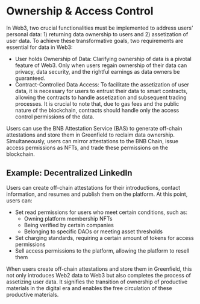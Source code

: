 # Ownership & Access Control

In Web3, two crucial functionalities must be implemented to address users' personal data: 1) returning data ownership to users and 2) assetization of user data. To achieve these transformative goals, two requirements are essential for data in Web3:

- User holds Ownership of Data: Clarifying ownership of data is a pivotal feature of Web3. Only when users regain ownership of their data can privacy, data security, and the rightful earnings as data owners be guaranteed.
- Contract-Controlled Data Access: To facilitate the assetization of user data, it is necessary for users to entrust their data to smart contracts, allowing the contracts to handle assetization and subsequent trading processes. It is crucial to note that, due to gas fees and the public nature of the blockchain, contracts should handle only the access control permissions of the data.

Users can use the BNB Attestation Service (BAS) to generate off-chain attestations and store them in Greenfield to reclaim data ownership. Simultaneously, users can mirror attestations to the BNB Chain, issue access permissions as NFTs, and trade these permissions on the blockchain.

## Example: Decentralized LinkedIn

Users can create off-chain attestations for their introductions, contact information, and resumes and publish them on the platform. At this point, users can:

- Set read permissions for users who meet certain conditions, such as:
  - Owning platform membership NFTs
  - Being verified by certain companies
  - Belonging to specific DAOs or meeting asset thresholds
- Set charging standards, requiring a certain amount of tokens for access permissions
- Sell access permissions to the platform, allowing the platform to resell them

When users create off-chain attestations and store them in Greenfield, this not only introduces Web2 data to Web3 but also completes the process of assetizing user data. It signifies the transition of ownership of productive materials in the digital era and enables the free circulation of these productive materials.
